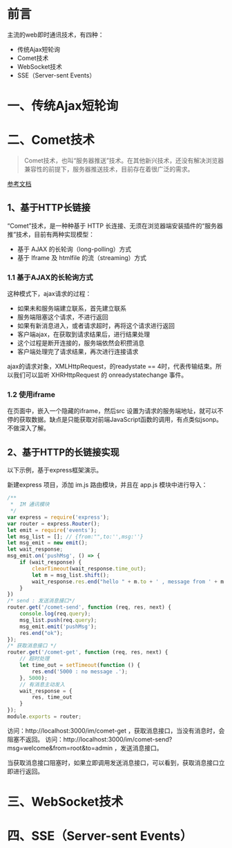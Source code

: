 # 前言
主流的web即时通讯技术，有四种：
* 传统Ajax短轮询
* Comet技术
* WebSocket技术
* SSE（Server-sent Events）

# 一、传统Ajax短轮询
# 二、Comet技术
> Comet技术，也叫“服务器推送”技术。在其他新兴技术，还没有解决浏览器兼容性的前提下，服务器推送技术，目前存在着很广泛的需求。

[参考文档](http://www.52im.net/thread-334-1-1.html)

## 1、基于HTTP长链接
“Comet”技术，是一种种基于 HTTP 长连接、无须在浏览器端安装插件的“服务器推”技术，目前有两种实现模型：
* 基于 AJAX 的长轮询（long-polling）方式
* 基于 Iframe 及 htmlfile 的流（streaming）方式

### 1.1 基于AJAX的长轮询方式
这种模式下，ajax请求的过程：
* 如果未和服务端建立联系，首先建立联系
* 服务端阻塞这个请求，不进行返回
* 如果有新消息进入，或者请求超时，再将这个请求进行返回
* 客户端ajax，在获取到请求结果后，进行结果处理
* 这个过程是断开连接的，服务端依然会积攒消息
* 客户端处理完了请求结果，再次进行连接请求

ajax的请求对象，XMLHttpRequest，的readystate == 4时，代表传输结束。所以我们可以监听 XHRHttpRequest 的 onreadystatechange 事件。

### 1.2 使用iframe
在页面中，嵌入一个隐藏的iframe，然后src 设置为请求的服务端地址，就可以不停的获取数据。缺点是只能获取对前端JavaScript函数的调用，有点类似jsonp。不做深入了解。

## 2、基于HTTP的长链接实现
以下示例，基于express框架演示。

新建express 项目，添加 im.js 路由模块，并且在 app.js 模块中进行导入：
```javascript
/**
 *  IM 通讯模块
 */
var express = require('express');
var router = express.Router();
let emit = require('events');
let msg_list = []; // {from:"",to:'',msg:''}
let msg_emit = new emit();
let wait_response;
msg_emit.on('pushMsg', () => {
    if (wait_response) {
        clearTimeout(wait_response.time_out);
        let m = msg_list.shift();
        wait_response.res.end("hello " + m.to + ' , message from ' + m.from + ' : ' + m.msg);
    }
})
/* send : 发送消息接口*/
router.get('/comet-send', function (req, res, next) {
    console.log(req.query);
    msg_list.push(req.query);
    msg_emit.emit('pushMsg');
    res.end("ok");
});
/* 获取消息接口 */
router.get('/comet-get', function (req, res, next) {
    // 超时处理
    let time_out = setTimeout(function () {
        res.end('5000 : no message .');
    }, 5000);
    // 有消息主动发入
    wait_response = {
        res, time_out
    }
});
module.exports = router;

```

访问：http://localhost:3000/im/comet-get ，获取消息接口，当没有消息时，会阻塞不返回。
访问：http://localhost:3000/im/comet-send?msg=welcome&from=root&to=admin ，发送消息接口。

当获取消息接口阻塞时，如果立即调用发送消息接口，可以看到，获取消息接口立即进行返回。


# 三、WebSocket技术
# 四、SSE（Server-sent Events）